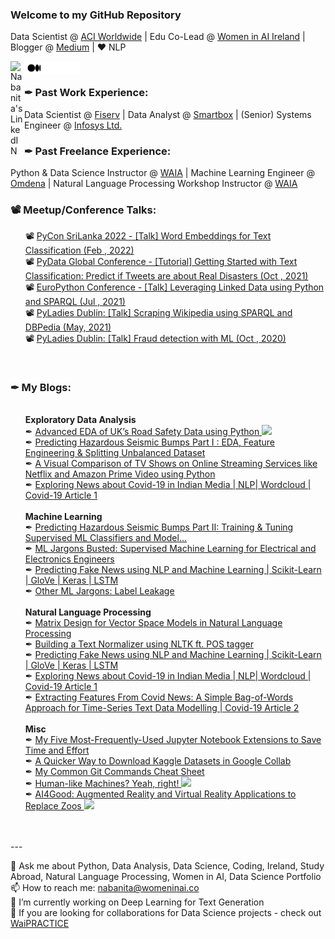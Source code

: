 ### Welcome to my GitHub Repository

Data Scientist @ [ACI Worldwide](https://www.aciworldwide.com/) | Edu Co-Lead @ [Women in AI Ireland](https://www.linkedin.com/company/women-in-ai-ireland/?viewAsMember=true) | Blogger @ [Medium](https://nroy0110.medium.com/) | ❤ NLP

<a href="http://www.linkedin.com/in/nabanita-roy">
  <img align="left" alt="Nabanita's LinkedIN" width="22px" src="https://raw.githubusercontent.com/peterthehan/peterthehan/master/assets/linkedin.svg" />
</a>
<a href="https://medium.com/@nroy0110">
  <img align="left" alt="Nabanita's Medium" height="22px" src="https://github.com/Medium/medium-logos/blob/master/01_Logo/03_Two_Color/01_Black_White/PNG/RGB/Medium-Logo-Two-Color-Black-White-RGB%401x.png"/>
</a>
</br>
<h3>✒ Past  Work Experience:</h3>
Data Scientist @ <a href='https://www.fiserv.com/'>Fiserv</a> | Data Analyst @ <a href='https://www.smartbox.com/ie/'>Smartbox</a> | (Senior) Systems Engineer @ <a href='https://www.infosys.com/'>Infosys Ltd.</a>
</br>
<h3>✒ Past Freelance Experience:</h3>
Python & Data Science Instructor @ <a href='https://www.womenaiacademy.com'>WAIA</a> | Machine Learning Engineer @ <a href='https://omdena.com/'>Omdena</a> | Natural Language Processing Workshop Instructor @ <a href='https://www.womenaiacademy.com'>WAIA</a>

<h3>📽 Meetup/Conference Talks:</h3>
<div>
  <ul>
    📽 <a href="https://www.youtube.com/watch?v=ORHrobrJIig" rel="noopener"> PyCon SriLanka 2022 - [Talk] Word Embeddings for Text Classification (Feb , 2022)</a></br>
    📽 <a href="https://www.youtube.com/watch?v=kNLqQSqbO5k" rel="noopener"> PyData Global Conference - [Tutorial] Getting Started with Text Classification: Predict if Tweets are about Real Disasters (Oct , 2021)</a></br>
    📽 <a href="https://www.youtube.com/watch?v=LgA_RVOAbCI" rel="noopener"> EuroPython Conference - [Talk] Leveraging Linked Data using Python and SPARQL (Jul , 2021)</a></br>
    📽 <a href="https://www.youtube.com/watch?v=N5XXeZs5vz0" rel="noopener"> PyLadies Dublin: [Talk] Scraping Wikipedia using SPARQL and DBPedia (May, 2021) </a></br>
    📽 <a href="https://www.youtube.com/watch?v=-TtzMLM9dT8" rel="noopener"> PyLadies Dublin: [Talk] Fraud detection with ML (Oct , 2020)</a></br>
  </ul>
</div>
 
</br>
<h3>✒ My Blogs:</h3>
<div>
<ul>
  </br>
<b>Exploratory Data Analysis</b></br>
✒ <a href="https://omdena.com/blog/advanced-eda/" rel="noopener">Advanced EDA of UK’s Road Safety Data using Python </a><a href="https://omdena.com/"><img height="10px" src="https://omdena.com/wp-content/uploads/2019/12/logo-2.png"></a></br>
✒ <a href="https://towardsdatascience.com/predicting-hazardous-seismic-bumps-using-supervised-classification-algorithms-part-i-2c5d21f379bc" rel="noopener">Predicting Hazardous Seismic Bumps Part I&nbsp;: EDA, Feature Engineering &amp; Splitting Unbalanced Dataset</a></br>
✒ <a href="https://towardsdatascience.com/tv-shows-on-online-streaming-services-a-visual-comparison-using-python-cd269bed44fd" rel="noopener">A Visual Comparison of TV Shows on Online Streaming Services like Netflix and Amazon Prime Video using Python</a></br>
✒ <a href="https://towardsdatascience.com/exploring-news-about-covid-19-in-indian-media-nlp-wordcloud-covid-19-article-1-2bcbb127dfb3" rel="noopener">Exploring News about Covid-19 in Indian Media | NLP| Wordcloud | Covid-19 Article 1</a></br>
</br>
<b>Machine Learning</b></br>
✒ <a href="https://towardsdatascience.com/predicting-hazardous-seismic-bumps-part-ii-training-supervised-classifier-models-and-8b9104b611b0" rel="noopener">Predicting Hazardous Seismic Bumps Part II: Training &amp; Tuning Supervised ML Classifiers and Model…</a></br>
✒ <a href="https://towardsdatascience.com/a-simplified-explanation-of-supervised-machine-learning-for-electrical-and-electronics-engineers-6d533cdedc6d" rel="noopener">ML Jargons Busted: Supervised Machine Learning for Electrical and Electronics Engineers</a></br>
✒ <a href="https://towardsdatascience.com/predicting-fake-news-using-nlp-and-machine-learning-scikit-learn-glove-keras-lstm-7bbd557c3443" rel="noopener">Predicting Fake News using NLP and Machine Learning | Scikit-Learn | GloVe | Keras | LSTM</a></br>
✒ <a href="https://towardsdatascience.com/other-ml-jargons-label-leakage-9e85b22c6fd0" rel="noopener">Other ML Jargons: Label Leakage</a></br>

</br>
<b>Natural Language Processing</b></br>
✒ <a href="https://towardsdatascience.com/matrix-design-for-vector-space-models-in-natural-language-processing-fbef22c10399" rel="noopener">Matrix Design for Vector Space Models in Natural Language Processing</a></br>
✒ <a href="https://towardsdatascience.com/building-a-text-normalizer-using-nltk-ft-pos-tagger-e713e611db8" rel="noopener">Building a Text Normalizer using NLTK ft. POS tagger</a>
</br>
✒ <a href="https://towardsdatascience.com/predicting-fake-news-using-nlp-and-machine-learning-scikit-learn-glove-keras-lstm-7bbd557c3443" rel="noopener">Predicting Fake News using NLP and Machine Learning | Scikit-Learn | GloVe | Keras | LSTM</a></br>
✒ <a href="https://towardsdatascience.com/exploring-news-about-covid-19-in-indian-media-nlp-wordcloud-covid-19-article-1-2bcbb127dfb3" rel="noopener">Exploring News about Covid-19 in Indian Media | NLP| Wordcloud | Covid-19 Article 1</a></br>
✒ <a href="https://towardsdatascience.com/extracting-features-from-covids-news-a-simple-bag-of-words-approach-for-time-series-text-data-bffe59de76a1" rel="noopener">Extracting Features From Covid News: A Simple Bag-of-Words Approach for Time-Series Text Data Modelling | Covid-19 Article 2</a></br>
</br>
<b>Misc</b></br>
✒ <a href="https://nroy0110.medium.com/my-five-most-frequently-used-jupyter-notebook-extensions-to-save-time-and-effort-2aeb2ff25e50" rel="noopener">My Five Most-Frequently-Used Jupyter Notebook Extensions to Save Time and Effort</a></br>
✒ <a href="https://towardsdatascience.com/a-quicker-way-to-download-kaggle-datasets-in-google-collab-abe90bf8c866" rel="noopener">A Quicker Way to Download Kaggle Datasets in Google Collab</a></br>
✒ <a href="https://towardsdatascience.com/common-git-commands-cheat-sheet-9cd8efcabd17" rel="noopener">My Common Git Commands Cheat Sheet</a></br>
✒ <a href="https://medium.com/womeninai/human-like-machines-yeah-right-fcf0759468ad" rel="noopener">Human-like Machines? Yeah, right!  </a><a href="https://www.womeninai.co/"><img height="15px" src="https://cdn-images-1.medium.com/fit/c/54/54/1*8-iLb9PK3GzWcR3SORQnDQ.png"></a></br>
✒ <a href="https://medium.com/womeninai/ai4good-augmented-reality-and-virtual-reality-applications-to-replace-zoos-33bf33724eab" rel="noopener">AI4Good: Augmented Reality and Virtual Reality Applications to Replace Zoos  </a><a href="https://www.womeninai.co/"><img height="15px" src="https://cdn-images-1.medium.com/fit/c/54/54/1*8-iLb9PK3GzWcR3SORQnDQ.png"></a></br>
</ul>
</div>

<!--
**royn5618/royn5618** is a ✨ _special_ ✨ repository because its `README.md` (this file) appears on your GitHub profile.

Here are some ideas to get you started:

- 🔭 I’m currently working on ...
- 🌱 I’m currently learning ...
- 👯 I’m looking to collaborate on ...
- 🤔 I’m looking for help with ...
- 💬 Ask me about ...
- 📫 How to reach me: ...
- 😄 Pronouns: ...
- ⚡ Fun fact: ...

![Roy's Github Stats](https://github-readme-stats.vercel.app/api?username=royn5618&show_icons=true&theme=radical)
-->
</br>
</br>
---
 
💬 Ask me about Python, Data Analysis, Data Science, Coding, Ireland, Study Abroad, Natural Language Processing, Women in AI, Data Science Portfolio</br>
📫 How to reach me: <a>nabanita@womeninai.co</a></br>
🔭 I’m currently working on Deep Learning for Text Generation</br>
👯 If you are looking for collaborations for Data Science projects - check out [WaiPRACTICE](https://women-in-ai-ireland.github.io/WAIPracticeInfoPage/)
